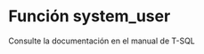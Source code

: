 ﻿---
Autogenerated: true
---

# Función  system_user

Consulte la documentación en el manual de T-SQL

